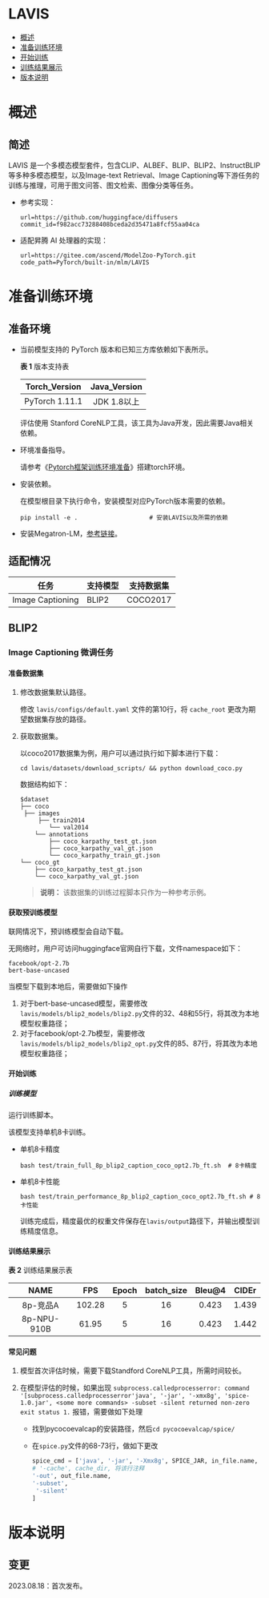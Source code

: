 # LAVIS

-   [概述]()
-   [准备训练环境]()
-   [开始训练]()
-   [训练结果展示]()
-   [版本说明]()

# 概述

## 简述

LAVIS 是一个多模态模型套件，包含CLIP、ALBEF、BLIP、BLIP2、InstructBLIP等多种多模态模型，以及Image-text Retrieval、Image Captioning等下游任务的训练与推理，可用于图文问答、图文检索、图像分类等任务。

- 参考实现：

  ```
  url=https://github.com/huggingface/diffusers
  commit_id=f982acc73288408bceda2d35471a8fcf55aa04ca
  ```

- 适配昇腾 AI 处理器的实现：

  ```
  url=https://gitee.com/ascend/ModelZoo-PyTorch.git
  code_path=PyTorch/built-in/mlm/LAVIS
  ```

# 准备训练环境

## 准备环境

- 当前模型支持的 PyTorch 版本和已知三方库依赖如下表所示。

  **表 1**  版本支持表

  | Torch_Version  | Java_Version |
  | :------------: | :----------: |
  | PyTorch 1.11.1 | JDK 1.8以上  |

  评估使用 Stanford CoreNLP工具，该工具为Java开发，因此需要Java相关依赖。

- 环境准备指导。

  请参考《[Pytorch框架训练环境准备](https://www.hiascend.com/document/detail/zh/ModelZoo/pytorchframework/ptes)》搭建torch环境。

- 安装依赖。

  在模型根目录下执行命令，安装模型对应PyTorch版本需要的依赖。

  ```shell
  pip install -e .                    # 安装LAVIS以及所需的依赖
  ```

- 安装Megatron-LM，[参考链接](http://gitee.com/ascend/Megatron-LM)。

## 适配情况

| 任务             | 支持模型 | 支持数据集 |
| ---------------- | -------- | ---------- |
| Image Captioning | BLIP2    | COCO2017   |

## BLIP2

### Image Captioning 微调任务

#### 准备数据集

1. 修改数据集默认路径。

   修改 `lavis/configs/default.yaml` 文件的第10行，将 `cache_root` 更改为期望数据集存放的路径。

2. 获取数据集。

   以coco2017数据集为例，用户可以通过执行如下脚本进行下载：

   ```
   cd lavis/datasets/download_scripts/ && python download_coco.py
   ```

   数据结构如下：

   ```
   $dataset
   ├── coco
   	├── images
   		├── train2014
           └── val2014
       └── annotations
           ├── coco_karpathy_test_gt.json
           ├── coco_karpathy_val_gt.json
           └── coco_karpathy_train_gt.json
   └── coco_gt
       ├── coco_karpathy_test_gt.json
       └── coco_karpathy_val_gt.json
   ```

   > **说明：** 
   > 该数据集的训练过程脚本只作为一种参考示例。

#### 获取预训练模型

联网情况下，预训练模型会自动下载。

无网络时，用户可访问huggingface官网自行下载，文件namespace如下：

```
facebook/opt-2.7b
bert-base-uncased
```

当模型下载到本地后，需要做如下操作

1. 对于bert-base-uncased模型，需要修改`lavis/models/blip2_models/blip2.py`文件的32、48和55行，将其改为本地模型权重路径；
2. 对于facebook/opt-2.7b模型，需要修改`lavis/models/blip2_models/blip2_opt.py`文件的85、87行，将其改为本地模型权重路径；

#### 开始训练

##### 训练模型

运行训练脚本。

该模型支持单机8卡训练。

- 单机8卡精度

  ```shell
  bash test/train_full_8p_blip2_caption_coco_opt2.7b_ft.sh  # 8卡精度
  ```

* 单机8卡性能

  ```shell
  bash test/train_performance_8p_blip2_caption_coco_opt2.7b_ft.sh # 8卡性能
  ```

  训练完成后，精度最优的权重文件保存在`lavis/output`路径下，并输出模型训练精度信息。

#### 训练结果展示

**表 2**  训练结果展示表

|    NAME     | FPS  | Epoch | batch_size | Bleu@4 | CIDEr |
| :---------: | :--: | :---: | :--------: | :----: | :---: |
|  8p-竞品A   |   102.28   |   5   |     16     |    0.423    |    1.439   |
| 8p-NPU-910B |   61.95   |   5   |     16     |    0.423    |    1.442   |

#### 常见问题

1. 模型首次评估时候，需要下载Standford CoreNLP工具，所需时间较长。

2. 在模型评估的时候，如果出现 `subprocess.calledprocesserror: command '[subprocess.calledprocesserror'java', '-jar', '-xmx8g', 'spice-1.0.jar', <some more commands> -subset -silent returned non-zero exit status 1.` 报错，需要做如下处理

   * 找到pycocoevalcap的安装路径，然后`cd pycocoevalcap/spice/`

   * 在`spice.py`文件的68-73行，做如下更改

     ```python
     spice_cmd = ['java', '-jar', '-Xmx8g', SPICE_JAR, in_file.name, 
     # '-cache', cache_dir, 将该行注释
     '-out', out_file.name,
     '-subset',
      '-silent'
     ]
     ```

# 版本说明

## 变更

2023.08.18：首次发布。
